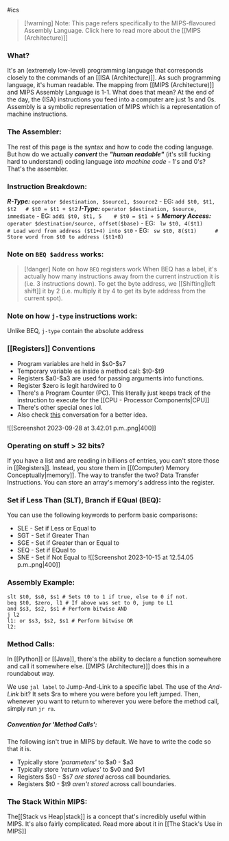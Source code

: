 #ics

> [!warning] Note:
> This page refers specifically to the MIPS-flavoured Assembly Language. Click here to read more about the [[MIPS (Architecture)]]
### What?
It's an (extremely low-level) programming language that corresponds closely to the commands of an [[ISA (Architecture)]]. As such programming language, it's human readable. The mapping from [[MIPS (Architecture)]] and MIPS Assembly Language is 1-1. What does that mean? At the end of the day, the (ISA) instructions you feed into a computer are just 1s and 0s. Assembly is a symbolic representation of MIPS which is a representation of machine instructions. 

### The Assembler:
The rest of this page is the syntax and how to code the coding language. But how do we actually ***convert*** the ***"human readable"*** (it's still fucking hard to understand) coding language *into machine code* - 1's and 0's? That's the assembler. 

### Instruction Breakdown:
***R-Type:*** `operator $destination, $source1, $source2`
	- EG: `add $t0, $t1, $t2   # $t0 = $t1 + $t2`
***I-Type:*** `operator $destination, $source, immediate`
	- EG: `addi $t0, $t1, 5    # $t0 = $t1 + 5`
***Memory Access:*** `operator $destination/source, offset($base)`
	- EG: ` lw $t0, 4($t1)      # Load word from address ($t1+4) into $t0`
	- EG: ` sw $t0, 8($t1)      # Store word from $t0 to address ($t1+8)`

### Note on `BEQ $address` works:
> [!danger] Note on how `BEQ` registers work
> When BEQ has a label, it's actually how many instructions away from the current instruction it is (i.e. 3 instructions down). To get the byte address, we [[Shifting|left shift]] it by 2 (i.e. multiply it by 4 to get its byte address from the current spot). 

### Note on how `j-type` instructions work:
Unlike BEQ, `j-type` contain the absolute address 

### [[Registers]] Conventions
- Program variables are held in \$s0-$s7
- Temporary variable es inside a method call: \$t0-$t9
- Registers \$a0-$a3 are used for passing arguments into functions.
- Register $zero is legit hardwired to 0
- There's a Program Counter (PC). This literally just keeps track of the instruction to execute for the [[CPU - Processor Components|CPU]]
- There's other special ones lol. 
- Also check [this](https://chat.openai.com/share/2090904c-2f27-4215-83fe-efc9d1b6be9f) conversation for a better idea. 
 
![[Screenshot 2023-09-28 at 3.42.01 p.m..png|400]]


### Operating on stuff > 32 bits? 
If you have a list and are reading in billions of entries, you can't store those in [[Registers]]. Instead, you store them in [[(Computer) Memory Conceptually|memory]]. The way to transfer the two? Data Transfer Instructions. You can store an array's memory's address into the register. 

### Set if Less Than (SLT), Branch if EQual (BEQ):
You can use the following keywords to perform basic comparisons:
- SLE - Set if Less or Equal to
- SGT - Set if Greater Than
- SGE - Set if Greater than or Equal to
- SEQ - Set if EQual to
- SNE - Set if Not Equal to
![[Screenshot 2023-10-15 at 12.54.05 p.m..png|400]]

### Assembly Example:
```Assembly
slt $t0, $s0, $s1 # Sets t0 to 1 if true, else to 0 if not.
beq $t0, $zero, l1 # If above was set to 0, jump to L1
and $s3, $s2, $s1 # Perform bitwise AND 
j l2 
l1: or $s3, $s2, $s1 # Perform bitwise OR
l2:
```

### Method Calls:
In [[Python]] or [[Java]], there's the ability to declare a function somewhere and call it somewhere else. [[MIPS (Architecture)]] does this in a roundabout way. 

We use `jal label` to Jump-And-Link to a specific label. The use of the *And-Link* bit? It sets \$ra to where you were before you left jumped. Then, whenever you want to return to wherever you were before the method call, simply run `jr ra`.

##### Convention for 'Method Calls':
The following isn't true in MIPS by default. We have to write the code so that it is. 
- Typically store *'parameters'* to \$a0 - $a3
- Typically store *'return values'* to $v0 and $v1
- Registers $s0 - $s7 *are stored* across call boundaries.
- Registers $t0 - $t9 *aren't stored* across call boundaries. 

### The Stack Within MIPS:
The[[Stack vs Heap|stack]] is a concept that's incredibly useful within MIPS. It's also fairly complicated. Read more about it in [[The Stack's Use in MIPS]]

